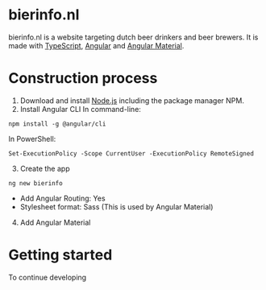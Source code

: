 # bierinfo.nl
bierinfo.nl is a website targeting dutch beer drinkers and beer brewers. It is made with [TypeScript](https://www.typescriptlang.org), [Angular](https://angular.io) and [Angular Material](https://material.angular.io).

# Construction process
1. Download and install [Node.js](https://nodejs.org) including the package manager NPM.
2. Install Angular CLI
In command-line:
```
npm install -g @angular/cli
```
In PowerShell:
```
Set-ExecutionPolicy -Scope CurrentUser -ExecutionPolicy RemoteSigned
```
3. Create the app
```
ng new bierinfo
```
* Add Angular Routing: Yes
* Stylesheet format: Sass (This is used by Angular Material)

4. Add Angular Material

# Getting started
To continue developing